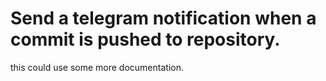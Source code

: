 # Send a telegram notification when a commit is pushed to repository.

this could use some more documentation.
